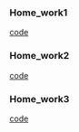 ### Home_work1
[code](https://github.com/MarynaKarpenko/Java/blob/master/Home-work1/src/main/java/org/telran/Task1.java)
### Home_work2
[code](Home-work2/src/main/java/org/telran/Task2.java)
### Home_work3
[code](Home-work3/src/main/java/de/telran/CalculatorScanner.java)
